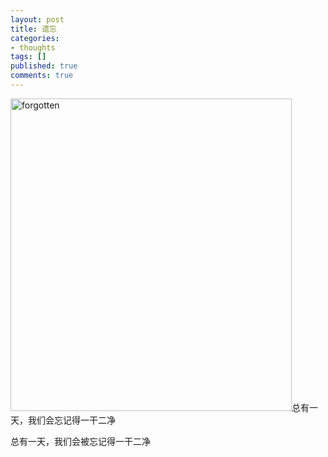 ```yaml
---
layout: post
title: 遗忘
categories:
- thoughts
tags: []
published: true
comments: true
---
```

<p><img class="alignnone" title="forgotten" src="http://walkerwzy.info/img/20110405forgotten.jpg" alt="forgotten" width="450" height="500" />总有一天，我们会忘记得一干二净</p>

<p>总有一天，我们会被忘记得一干二净</p>
